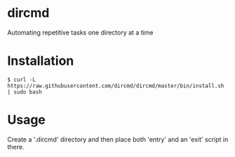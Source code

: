 # dircmd
Automating repetitive tasks one directory at a time

# Installation

    $ curl -L https://raw.githubusercontent.com/dircmd/dircmd/master/bin/install.sh | sudo bash

# Usage

Create a '.dircmd' directory and then place both 'entry' and an 'exit' script in there.
